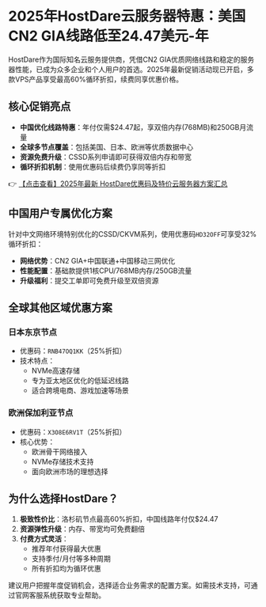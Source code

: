 # 2025年HostDare云服务器特惠：美国CN2 GIA线路低至24.47美元-年

HostDare作为国际知名云服务提供商，凭借CN2 GIA优质网络线路和稳定的服务器性能，已成为众多企业和个人用户的首选。2025年最新促销活动现已开启，多款VPS产品享受最高60%循环折扣，续费同享优惠价格。

## 核心促销亮点

- **中国优化线路特惠**：年付仅需$24.47起，享双倍内存(768MB)和250GB月流量
- **全球多节点覆盖**：包括美国、日本、欧洲等优质数据中心
- **资源免费升级**：CSSD系列申请即可获得双倍内存和带宽
- **循环折扣机制**：使用优惠码后续费仍享同等折扣

👉 [【点击查看】2025年最新 HostDare优惠码及特价云服务器方案汇总](https://bit.ly/hostdare)

## 中国用户专属优化方案

针对中文网络环境特别优化的CSSD/CKVM系列，使用优惠码`HD32OFF`可享受32%循环折扣：

- **网络优势**：CN2 GIA+中国联通+中国移动三网优化
- **性能配置**：基础款提供1核CPU/768MB内存/250GB流量
- **升级福利**：提交工单即可免费升级至双倍资源

## 全球其他区域优惠方案

### 日本东京节点

- 优惠码：`RNB47OQ1KK`（25%折扣）
- 技术特点：
  - NVMe高速存储
  - 专为亚太地区优化的低延迟线路
  - 适合跨境电商、游戏加速等场景

### 欧洲保加利亚节点

- 优惠码：`X3O8E6RV1T`（25%折扣）
- 核心优势：
  - 欧洲骨干网络接入
  - NVMe存储技术支持
  - 面向欧洲市场的理想选择

## 为什么选择HostDare？

1. **极致性价比**：洛杉矶节点最高60%折扣，中国线路年付仅$24.47
2. **资源弹性升级**：内存、带宽均可免费翻倍
3. **付费方式灵活**：
   - 推荐年付获得最大优惠
   - 支持季付/月付等多种周期
   - 所有折扣均为循环优惠

建议用户把握年度促销机会，选择适合业务需求的配置方案。如需技术支持，可通过官网客服系统获取专业帮助。
